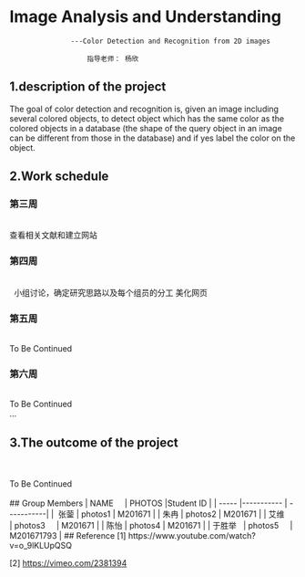 # Image Analysis and Understanding
                   ---Color Detection and Recognition from 2D images
   
                       指导老师： 杨欣
   
## 1.description of the project
   The  goal  of  color  detection  and  recognition  is,  given  an  image  including  several 
colored  objects,  to  detect  object  which has the same  color  as  the colored  objects  in a 
database  (the shape of the  query object  in an image can be different from those in the 
database)  and if yes label  the  color  on the object.

## 2.Work schedule
### 第三周    
<br />
    查看相关文献和建立网站
<br />

### 第四周
<br />
   小组讨论，确定研究思路以及每个组员的分工
   美化网页
<br />

### 第五周
<br />
   To Be Continued
<br />

### 第六周
<br />
   To Be Continued
<br />
 ...
 
## 3.The outcome of the project
<br />
<br />
   To Be Continued
<br />
<br />
## Group Members
| NAME     | PHOTOS      |Student ID  |
| -----    |-----------  | -----------|
|  张蓥     | photos1     | M201671    |
|  朱冉     | photos2     | M201671    |
|  艾维     | photos3     | M201671    |
|  陈怡     | photos4     | M201671    |
|  于胜举   | photos5     | M201671793 |
## Reference
  [1] https://www.youtube.com/watch?v=o_9lKLUpQSQ  
  
  [2] https://vimeo.com/2381394
